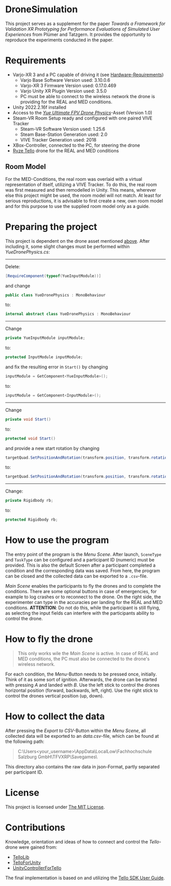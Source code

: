 # DroneSimulation

This project serves as a supplement for the paper _Towards a Framework for Validation XR Prototyping for
Performance Evaluations of Simulated User Experiences_ from Plümer and Tatzgern. 
It provides the opportunity to reproduce the experiments conducted in the paper.


# Requirements

- Varjo-XR 3 and a PC capable of driving it (see [Hardware-Requirements](
  https://varjo.com/use-center/get-started/varjo-headsets/system-requirements/xr-3-vr-3/))
  - Varjo Base Software Version used: 3.10.0.6
  - Varjo-XR 3 Firmware Version used: 0.17.0.469
  - Varjo Unity XR Plugin Version used: 3.5.0
  - PC must be able to connect to the wireless network the drone is providing for the REAL and MED conditions.
- Unity 2022.2.16f installed
- Access to the [_Yue Ultimate FPV Drone Physics_](
  https://assetstore.unity.com/packages/tools/physics/yue-ultimate-fpv-drone-physics-231651)-Asset (Version 1.0)
- Steam-VR Room Setup ready and configured with one paired VIVE Tracker
  - Steam-VR Software Version used: 1.25.6
  - Steam Base-Station Generation used: 2.0
  - VIVE Tracker Generation used: 2018
- XBox-Controller, connected to the PC, for steering the drone
- [Ryze Tello](https://www.ryzerobotics.com/de/tello) drone for the REAL and MED conditions

## Room Model

For the MED-Conditions, the real room was overlaid with a virtual representation of itself, utilizing a VIVE Tracker. 
To do this, the real room was first measured and then remodelled in Unity. 
This means, wherever else this project might be used, the room model will not match. 
At least for serious reproductions, it is advisable to first create a new, own room model and 
for this purpose to use the supplied room model only as a guide.

# Preparing the project

This project is dependent on the drone asset mentioned [above](#requirements). After including it, some slight
changes must be performed within _YueDronePhysics.cs_:

---
Delete:
````csharp
[RequireComponent(typeof(YueInputModule))]
````
and change
````csharp
public class YueDronePhysics : MonoBehaviour
````
to: 
````csharp
internal abstract class YueDronePhysics : MonoBehaviour
````
---
Change
````csharp
private YueInputModule inputModule;
````
to:
````csharp
protected InputModule inputModule;
````
and fix the resulting error in `Start()` by changing
````csharp
inputModule = GetComponent<YueInputModule>();
````
to:
````csharp
inputModule = GetComponent<InputModule>();
````
---
Change
````csharp
private void Start()
````
to:
````csharp
protected void Start()
````
and provide a new start rotation by changing
````csharp
targetQuad.SetPositionAndRotation(transform.position, transform.rotation * Quaternion.Euler(0, 90, 0));
````
to: 
````csharp
targetQuad.SetPositionAndRotation(transform.position, transform.rotation * Quaternion.Euler(0, 0, 0));
````
---
Change:
````csharp
private Rigidbody rb;
````
to:
````csharp
protected Rigidbody rb;
````

# How to use the program

The entry point of the program is the _Menu Scene_. 
After launch, `SceneType` and `TaskType` can be configured and a participant ID (numeric) must be provided. 
This is also the default Screen after a participant completed a condition and the corresponding data was saved.
From here, the program can be closed and the collected data can be exported to a `.csv`-file.

_Main Scene_ enables the participants to fly the drones and to complete the conditions.
There are some optional buttons in case of emergencies, for example to log crashes or to reconnect to the drone.
On the right side, the experimenter can type in the accuracies per landing for the REAL and MED conditions.
**ATTENTION**: Do not do this, while the participant is still flying, as selecting the input fields can interfere
with the participants ability to control the drone.

# How to fly the drone

> This only works wile the _Main Scene_ is active.
  In case of REAL and MED conditions, the PC must also be connected to the drone's wireless network.

For each condition, the _Menu_-Button needs to be pressed once, initially. 
Think of it as some sort of ignition.
Afterwards, the drone can be started with pressing _A_ and landed with _B_. 
Use the left stick to control the drones horizontal position (forward, backwards, left, right).
Use the right stick to control the drones vertical position (up, down).

# How to collect the data

After pressing the _Export to CSV_-Button within the _Menu Scene_, all collected data will be exported
to an _data.csv_-file, which can be found at the following path:
> C:\Users\<your_username>\AppData\LocalLow\Fachhochschule Salzburg GmbH\TFVXRP\Savegames\

This directory also contains the raw data in json-Format, partly separated per participant ID.

# License
This project is licensed under [The MIT License](LICENSE.md).

# Contributions

Knowledge, orientation and ideas of how to connect and control the _Tello_-drone were gained from:
- [TelloLib](https://github.com/Kragrathea/TelloLib)
- [TelloForUnity](https://github.com/comoc/TelloForUnity)
- [UnityControllerForTello](https://github.com/carter-james89/UnityControllerForTello)

The final implementation is based on and utilizing the [Tello SDK User Guide](
https://dl-cdn.ryzerobotics.com/downloads/Tello/Tello%20SDK%202.0%20User%20Guide.pdf).

